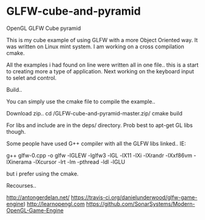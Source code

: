 # GLFW-cube-and-pyramid
OpenGL GLFW Cube pyramid 

This is my cube example of using GLFW with a more Object Oriented way. It was written on Linux mint system. I am working on a cross compilation cmake.

All the examples i had found on line were written all in one file.. this is a start to creating more a type of application. Next working on the keyboard input to selet and control.


Build..

You can simply use the cmake file to compile the example.. 

 Download zip..
 cd /GLFW-cube-and-pyramid-master.zip/
 cmake build

For libs and include are in the deps/ directory. Prob best to apt-get GL libs though.

Some people have used G++ compiler with all the GLFW libs linked.. IE: 

g++ glfw-0.cpp -o glfw -lGLEW -lglfw3 -lGL -lX11 -lXi -lXrandr -lXxf86vm -lXinerama -lXcursor -lrt -lm -pthread -ldl -lGLU

but i prefer using the cmake.

Recourses..

http://antongerdelan.net/
https://travis-ci.org/danielunderwood/glfw-game-engine)
http://learnopengl.com
https://github.com/SonarSystems/Modern-OpenGL-Game-Engine

